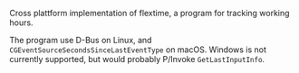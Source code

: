 Cross plattform implementation of flextime, a program for tracking working hours.

The program use D-Bus on Linux, and `CGEventSourceSecondsSinceLastEventType` on macOS.  Windows is not currently supported, but would probably P/Invoke `GetLastInputInfo`.